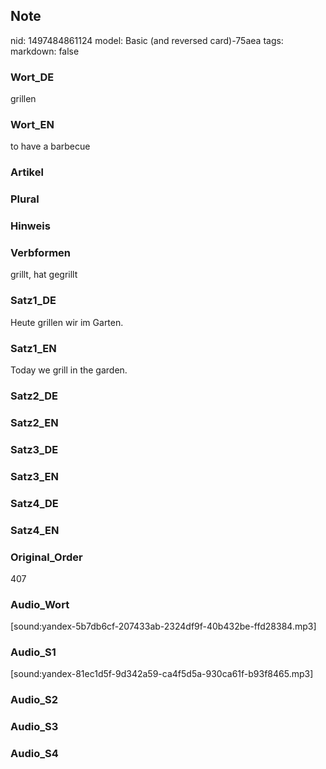 ## Note
nid: 1497484861124
model: Basic (and reversed card)-75aea
tags: 
markdown: false

### Wort_DE
grillen

### Wort_EN
to have a barbecue

### Artikel


### Plural


### Hinweis


### Verbformen
grillt, hat gegrillt

### Satz1_DE
Heute grillen wir im Garten.

### Satz1_EN
Today we grill in the garden.

### Satz2_DE


### Satz2_EN


### Satz3_DE


### Satz3_EN


### Satz4_DE


### Satz4_EN


### Original_Order
407

### Audio_Wort
[sound:yandex-5b7db6cf-207433ab-2324df9f-40b432be-ffd28384.mp3]

### Audio_S1
[sound:yandex-81ec1d5f-9d342a59-ca4f5d5a-930ca61f-b93f8465.mp3]

### Audio_S2


### Audio_S3


### Audio_S4


